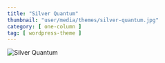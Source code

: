 ```yaml
---
title: "Silver Quantum"
thumbnail: "user/media/themes/silver-quantum.jpg"
category: [ one-column ]
tag: [ wordpress-theme ]
---
```

![Silver Quantum](https://getbenonit.com/user/media/themes/silver-quantum.jpg)
